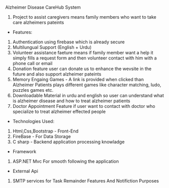 Alzheimer Disease CareHub System
1) Project to assist caregivers means family members who want to take care alzheimers pateints
* Features:
1) Authentication using firebase which is already secure
2) Multilungual Support (English + Urdu)
3) Volunteer assistance faeture means if family member want a help it simply fills a request form and then volunteer contact with him with a phone call or email
4) Donation feature user can donate us to enhance the wevsite in the future and also support alzheimer pateints
5) Memory Engaing Games - A link is provided when clicked than Alzheimer Patients plays different games like character matching, ludo, puzzles games etc.
6) Downloadable Material in urdu and english so user can understand what is alzheimer disease and how to treat alzheimer patients
7) Doctor Appointment Feature if user want to contact with doctor who specialize to treat alzheimer effected people

* Technologies Used:
1) Html,Css,Bootstrap - Front-End
2) FireBase - For Data Storage
3) C sharp - Backend application processing knowladge

* Framework
1) ASP.NET Mvc For smooth following the application

* External Api
1) SMTP services for Task Remainder Features And Notifiction Purposes
